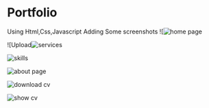 # Portfolio
Using Html,Css,Javascript
 Adding Some screenshots
![![home page](https://github.com/Manjiri89/Portfolio/assets/81363082/afd9f69b-96b3-4fed-a2c9-32b3cca1945f) 


![Upload![services ](https://github.com/Manjiri89/Portfolio/assets/81363082/67512def-5af3-4abb-aeb5-8a7ac449a25c)


![skills](https://github.com/Manjiri89/Portfolio/assets/81363082/a2109f5b-1a2d-4d95-b268-cc7c6ec3dbf5)


![about page](https://github.com/Manjiri89/Portfolio/assets/81363082/703246f2-3943-43ec-b148-89e5b0732db8)


![download cv](https://github.com/Manjiri89/Portfolio/assets/81363082/ebd216c6-be81-4f80-97c8-abbee2b1571f)


![show cv](https://github.com/Manjiri89/Portfolio/assets/81363082/fb3bbc1d-a24f-4a9c-9ee4-6231d7fe6487)


